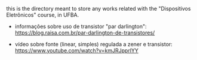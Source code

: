 this is the directory meant to store any works related with the "Dispositivos Eletrônicos" course, in UFBA.

- informações sobre uso de transistor "par darlington": https://blog.raisa.com.br/par-darlington-de-transistores/

- vídeo sobre fonte (linear, simples) regulada a zener e transistor: https://www.youtube.com/watch?v=kmJRJpprlYY
